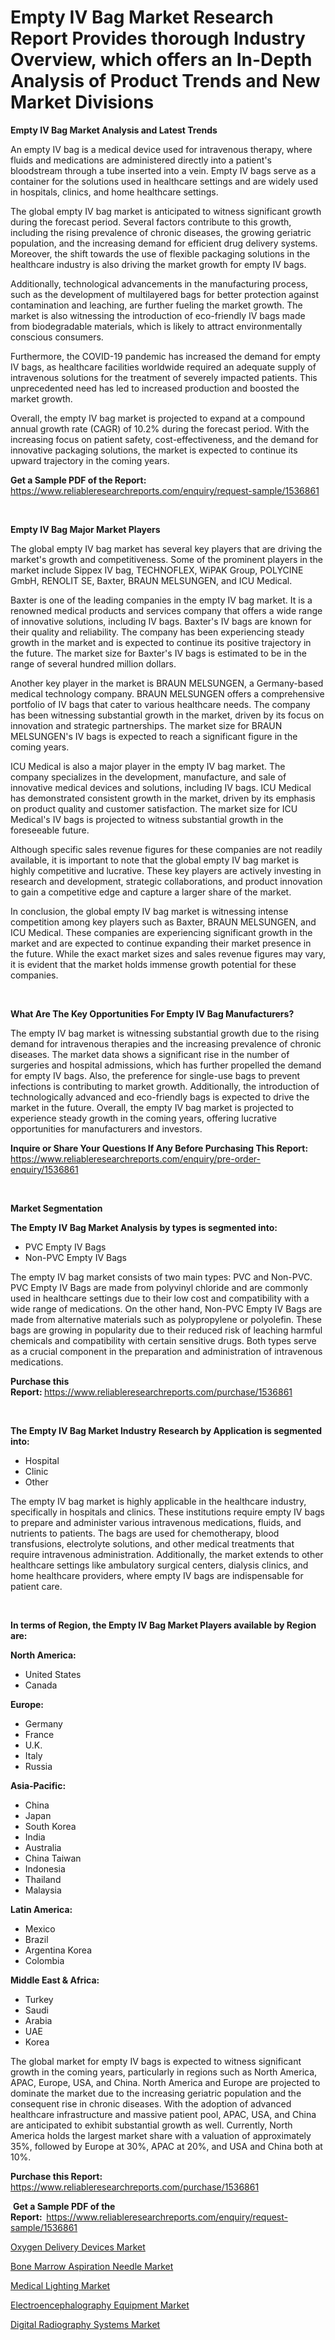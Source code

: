 <p><h1>Empty IV Bag Market Research Report Provides thorough Industry Overview, which offers an In-Depth Analysis of Product Trends and New Market Divisions</h1></p><p><strong>Empty IV Bag Market Analysis and Latest Trends</strong></p>
<p><p>An empty IV bag is a medical device used for intravenous therapy, where fluids and medications are administered directly into a patient's bloodstream through a tube inserted into a vein. Empty IV bags serve as a container for the solutions used in healthcare settings and are widely used in hospitals, clinics, and home healthcare settings.</p><p>The global empty IV bag market is anticipated to witness significant growth during the forecast period. Several factors contribute to this growth, including the rising prevalence of chronic diseases, the growing geriatric population, and the increasing demand for efficient drug delivery systems. Moreover, the shift towards the use of flexible packaging solutions in the healthcare industry is also driving the market growth for empty IV bags.</p><p>Additionally, technological advancements in the manufacturing process, such as the development of multilayered bags for better protection against contamination and leaching, are further fueling the market growth. The market is also witnessing the introduction of eco-friendly IV bags made from biodegradable materials, which is likely to attract environmentally conscious consumers.</p><p>Furthermore, the COVID-19 pandemic has increased the demand for empty IV bags, as healthcare facilities worldwide required an adequate supply of intravenous solutions for the treatment of severely impacted patients. This unprecedented need has led to increased production and boosted the market growth.</p><p>Overall, the empty IV bag market is projected to expand at a compound annual growth rate (CAGR) of 10.2% during the forecast period. With the increasing focus on patient safety, cost-effectiveness, and the demand for innovative packaging solutions, the market is expected to continue its upward trajectory in the coming years.</p></p>
<p><strong>Get a Sample PDF of the Report:&nbsp;</strong> <a href="https://www.reliableresearchreports.com/enquiry/request-sample/1536861">https://www.reliableresearchreports.com/enquiry/request-sample/1536861</a></p>
<p>&nbsp;</p>
<p><strong>Empty IV Bag Major Market Players</strong></p>
<p><p>The global empty IV bag market has several key players that are driving the market's growth and competitiveness. Some of the prominent players in the market include Sippex IV bag, TECHNOFLEX, WiPAK Group, POLYCINE GmbH, RENOLIT SE, Baxter, BRAUN MELSUNGEN, and ICU Medical.</p><p>Baxter is one of the leading companies in the empty IV bag market. It is a renowned medical products and services company that offers a wide range of innovative solutions, including IV bags. Baxter's IV bags are known for their quality and reliability. The company has been experiencing steady growth in the market and is expected to continue its positive trajectory in the future. The market size for Baxter's IV bags is estimated to be in the range of several hundred million dollars.</p><p>Another key player in the market is BRAUN MELSUNGEN, a Germany-based medical technology company. BRAUN MELSUNGEN offers a comprehensive portfolio of IV bags that cater to various healthcare needs. The company has been witnessing substantial growth in the market, driven by its focus on innovation and strategic partnerships. The market size for BRAUN MELSUNGEN's IV bags is expected to reach a significant figure in the coming years.</p><p>ICU Medical is also a major player in the empty IV bag market. The company specializes in the development, manufacture, and sale of innovative medical devices and solutions, including IV bags. ICU Medical has demonstrated consistent growth in the market, driven by its emphasis on product quality and customer satisfaction. The market size for ICU Medical's IV bags is projected to witness substantial growth in the foreseeable future.</p><p>Although specific sales revenue figures for these companies are not readily available, it is important to note that the global empty IV bag market is highly competitive and lucrative. These key players are actively investing in research and development, strategic collaborations, and product innovation to gain a competitive edge and capture a larger share of the market.</p><p>In conclusion, the global empty IV bag market is witnessing intense competition among key players such as Baxter, BRAUN MELSUNGEN, and ICU Medical. These companies are experiencing significant growth in the market and are expected to continue expanding their market presence in the future. While the exact market sizes and sales revenue figures may vary, it is evident that the market holds immense growth potential for these companies.</p></p>
<p>&nbsp;</p>
<p><strong>What Are The Key Opportunities For Empty IV Bag Manufacturers?</strong></p>
<p><p>The empty IV bag market is witnessing substantial growth due to the rising demand for intravenous therapies and the increasing prevalence of chronic diseases. The market data shows a significant rise in the number of surgeries and hospital admissions, which has further propelled the demand for empty IV bags. Also, the preference for single-use bags to prevent infections is contributing to market growth. Additionally, the introduction of technologically advanced and eco-friendly bags is expected to drive the market in the future. Overall, the empty IV bag market is projected to experience steady growth in the coming years, offering lucrative opportunities for manufacturers and investors.</p></p>
<p><strong>Inquire or Share Your Questions If Any Before Purchasing This Report:</strong> <a href="https://www.reliableresearchreports.com/enquiry/pre-order-enquiry/1536861">https://www.reliableresearchreports.com/enquiry/pre-order-enquiry/1536861</a></p>
<p>&nbsp;</p>
<p><strong>Market Segmentation</strong></p>
<p><strong>The Empty IV Bag Market Analysis by types is segmented into:</strong></p>
<p><ul><li>PVC Empty IV Bags</li><li>Non-PVC Empty IV Bags</li></ul></p>
<p><p>The empty IV bag market consists of two main types: PVC and Non-PVC. PVC Empty IV Bags are made from polyvinyl chloride and are commonly used in healthcare settings due to their low cost and compatibility with a wide range of medications. On the other hand, Non-PVC Empty IV Bags are made from alternative materials such as polypropylene or polyolefin. These bags are growing in popularity due to their reduced risk of leaching harmful chemicals and compatibility with certain sensitive drugs. Both types serve as a crucial component in the preparation and administration of intravenous medications.</p></p>
<p><strong>Purchase this Report:&nbsp;</strong><a href="https://www.reliableresearchreports.com/purchase/1536861">https://www.reliableresearchreports.com/purchase/1536861</a></p>
<p>&nbsp;</p>
<p><strong>The Empty IV Bag Market Industry Research by Application is segmented into:</strong></p>
<p><ul><li>Hospital</li><li>Clinic</li><li>Other</li></ul></p>
<p><p>The empty IV bag market is highly applicable in the healthcare industry, specifically in hospitals and clinics. These institutions require empty IV bags to prepare and administer various intravenous medications, fluids, and nutrients to patients. The bags are used for chemotherapy, blood transfusions, electrolyte solutions, and other medical treatments that require intravenous administration. Additionally, the market extends to other healthcare settings like ambulatory surgical centers, dialysis clinics, and home healthcare providers, where empty IV bags are indispensable for patient care.</p></p>
<p>&nbsp;</p>
<p><strong>In terms of Region, the Empty IV Bag Market Players available by Region are:</strong></p>
<p>
    <p> <strong> North America: </strong>
        <ul>
            <li>United States</li>
            <li>Canada</li>
        </ul>
        </p> 
    <p> <strong> Europe: </strong>
        <ul>
            <li>Germany</li>
            <li>France</li>
            <li>U.K.</li>
            <li>Italy</li>
            <li>Russia</li>
        </ul>
        </p> 
    <p> <strong> Asia-Pacific: </strong>
        <ul>
            <li>China</li>
            <li>Japan</li>
            <li>South Korea</li>
            <li>India</li>
            <li>Australia</li>
            <li>China Taiwan</li>
            <li>Indonesia</li>
            <li>Thailand</li>
            <li>Malaysia</li>
        </ul>
        </p> 
    <p> <strong> Latin America: </strong>
        <ul>
            <li>Mexico</li>
            <li>Brazil</li>
            <li>Argentina Korea</li>
            <li>Colombia</li>
        </ul>
        </p> 
    <p> <strong> Middle East & Africa: </strong>
        <ul>
            <li>Turkey</li>
            <li>Saudi</li>
            <li>Arabia</li>
            <li>UAE</li>
            <li>Korea</li>
        </ul>
    </p>
    </p>
<p><p>The global market for empty IV bags is expected to witness significant growth in the coming years, particularly in regions such as North America, APAC, Europe, USA, and China. North America and Europe are projected to dominate the market due to the increasing geriatric population and the consequent rise in chronic diseases. With the adoption of advanced healthcare infrastructure and massive patient pool, APAC, USA, and China are anticipated to exhibit substantial growth as well. Currently, North America holds the largest market share with a valuation of approximately 35%, followed by Europe at 30%, APAC at 20%, and USA and China both at 10%.</p></p>
<p><strong>Purchase this Report: </strong><a href="https://www.reliableresearchreports.com/purchase/1536861">https://www.reliableresearchreports.com/purchase/1536861</a></p>
<p>&nbsp;<strong>Get a Sample PDF of the Report:&nbsp;&nbsp;</strong><a href="https://www.reliableresearchreports.com/enquiry/request-sample/1536861">https://www.reliableresearchreports.com/enquiry/request-sample/1536861</a></p>
<p><strong></strong></p>
<p><p><a href="https://github.com/rahu1501/Market-Research-Report-List-2/blob/main/oxygen-delivery-devices-market.md">Oxygen Delivery Devices Market</a></p><p><a href="https://github.com/gshchiplitsov/Market-Research-Report-List-2/blob/main/bone-marrow-aspiration-needle-market.md">Bone Marrow Aspiration Needle Market</a></p><p><a href="https://github.com/rahu1502/Market-Research-Report-List-2/blob/main/medical-lighting-market.md">Medical Lighting Market</a></p><p><a href="https://github.com/rahu1503/Market-Research-Report-List-2/blob/main/electroencephalography-equipment-market.md">Electroencephalography Equipment Market</a></p><p><a href="https://github.com/rahu1505/Market-Research-Report-List-2/blob/main/digital-radiography-systems-market.md">Digital Radiography Systems Market</a></p></p>